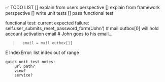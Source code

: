 ✅ TODO LIST 
[] explain from users perspective
[] explain from framework perspective
[] write unit tests
[] pass functional test


functional test:
    current expected failure:
        self.user_submits_reset_password_form('John') # mail.outbox[0] will hold account activation email
        # John goes to his email...
>       email = mail.outbox[1]
E       IndexError: list index out of range


    quick unit test notes:
        url path?
        view?
        service?